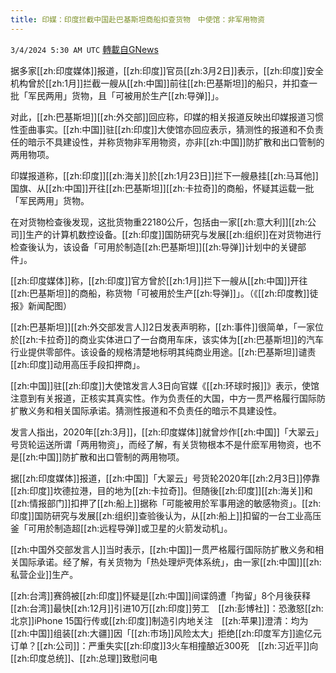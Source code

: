 ```yaml
---
title: 印媒：印度拦截中国赴巴基斯坦商船扣查货物　中使馆：非军用物资
---
```

`3/4/2024 5:30 AM UTC` [轉載自GNews](https://gnews.org/articles/2362525)

据多家[[zh:印度媒体]]报道，[[zh:印度]]官员[[zh:3月2日]]表示，[[zh:印度]]安全机构曾於[[zh:1月]]拦截一艘从[[zh:中国]]前往[[zh:巴基斯坦]]的船只，并扣查一批「军民两用」货物，且「可被用於生产[[zh:导弹]]」。

对此，[[zh:巴基斯坦]][[zh:外交部]]回应称，印媒的相关报道反映出印媒报道习惯性歪曲事实。[[zh:中国]]驻[[zh:印度]]大使馆亦回应表示，猜测性的报道和不负责任的暗示不具建设性，并称货物非军用物资，亦非[[zh:中国]]防扩散和出口管制的两用物项。

印媒报道称，[[zh:印度]][[zh:海关]]於[[zh:1月23日]]拦下一艘悬挂[[zh:马耳他]]国旗、从[[zh:中国]]开往[[zh:巴基斯坦]][[zh:卡拉奇]]的商船，怀疑其运载一批「军民两用」货物。

在对货物检查後发现，这批货物重22180公斤，包括由一家[[zh:意大利]][[zh:公司]]生产的计算机数控设备。[[zh:印度]]国防研究与发展[[zh:组织]]在对货物进行检查後认为，该设备「可用於制造[[zh:巴基斯坦]][[zh:导弹]]计划中的关键部件」。

[[zh:印度媒体]]称，[[zh:印度]]官方曾於[[zh:1月]]拦下一艘从[[zh:中国]]开往[[zh:巴基斯坦]]的商船，称货物「可被用於生产[[zh:导弹]]」。（《[[zh:印度教]]徒报》新闻配图）

[[zh:巴基斯坦]][[zh:外交部发言人]]2日发表声明称，[[zh:事件]]很简单，「一家位於[[zh:卡拉奇]]的商业实体进口了一台商用车床，该实体为[[zh:巴基斯坦]]的汽车行业提供零部件。该设备的规格清楚地标明其纯商业用途。[[zh:巴基斯坦]]谴责[[zh:印度]]动用高压手段扣押商」。

[[zh:中国]]驻[[zh:印度]]大使馆发言人3日向官媒《[[zh:环球时报]]》表示，使馆注意到有关报道，正核实其真实性。作为负责任的大国，中方一贯严格履行国际防扩散义务和相关国际承诺。猜测性报道和不负责任的暗示不具建设性。

发言人指出，2020年[[zh:3月]]，[[zh:印度媒体]]就曾炒作[[zh:中国]]「大翠云」号货轮运送所谓「两用物资」，而经了解，有关货物根本不是什麽军用物资，也不是[[zh:中国]]防扩散和出口管制的两用物项。

据[[zh:印度媒体]]报道，[[zh:中国]]「大翠云」号货轮2020年[[zh:2月3日]]停靠[[zh:印度]]坎德拉港，目的地为[[zh:卡拉奇]]。但随後[[zh:印度]][[zh:海关]]和[[zh:情报部门]]扣押了[[zh:船上]]据称「可能被用於军事用途的敏感物资」。[[zh:印度]]国防研究与发展[[zh:组织]]查验後认为，从[[zh:船上]]扣留的一台工业高压釜「可用於制造超[[zh:远程导弹]]或卫星的火箭发动机」。

[[zh:中国外交部发言人]]当时表示，[[zh:中国]]一贯严格履行国际防扩散义务和相关国际承诺。经了解，有关货物为「热处理炉壳体系统」，由一家[[zh:中国]][[zh:私营企业]]生产。

[[zh:台湾]]赛鸽被[[zh:印度]]怀疑是[[zh:中国]]间谍鸽遭「拘留」8个月後获释[[zh:台湾]]最快[[zh:12月]]引进10万[[zh:印度]]劳工　[[zh:彭博社]]：恐激怒[[zh:北京]]iPhone 15国行传或[[zh:印度]]制造引内地关注　[[zh:苹果]]澄清：均为[[zh:中国]]组装[[zh:大疆]]因「[[zh:市场]]风险太大」拒绝[[zh:印度军方]]逾亿元订单？[[zh:公司]]：严重失实[[zh:印度]]3火车相撞酿近300死　[[zh:习近平]]向[[zh:印度总统]]、[[zh:总理]]致慰问电
